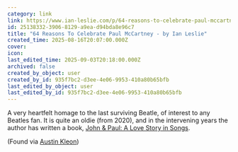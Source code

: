 ```yaml
---
category: link
link: https://www.ian-leslie.com/p/64-reasons-to-celebrate-paul-mccartney?utm_medium=email
id: 25138332-3906-8129-a9ea-d94bda8e96c7
title: "64 Reasons To Celebrate Paul McCartney - by Ian Leslie"
created_time: 2025-08-16T20:07:00.000Z
cover: 
icon: 
last_edited_time: 2025-09-03T20:18:00.000Z
archived: false
created_by_object: user
created_by_id: 935f7bc2-d3ee-4e06-9953-410a80b65bfb
last_edited_by_object: user
last_edited_by_id: 935f7bc2-d3ee-4e06-9953-410a80b65bfb
---
```


A very heartfelt homage to the last surviving Beatle, of interest to any Beatles fan. It is quite an oldie (from 2020), and in the intervening years the author has written a book, [John & Paul: A Love Story in Songs](https://www.ian-leslie.com/p/introducing-john-and-paul-a-love).

(Found via [Austin Kleon](https://open.substack.com/pub/austinkleon/p/somebody-needs-to-know-the-time?r=14f1g&utm_campaign=post&utm_medium=web&showWelcomeOnShare=false))
